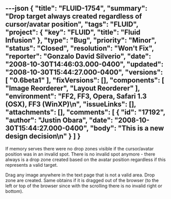 ---json
{
  "title": "FLUID-1754",
  "summary": "Drop target always created regardless of cursor/avatar position",
  "tags": "FLUID",
  "project": {
    "key": "FLUID",
    "title": "Fluid Infusion"
  },
  "type": "Bug",
  "priority": "Minor",
  "status": "Closed",
  "resolution": "Won't Fix",
  "reporter": "Gonzalo David Silverio",
  "date": "2008-10-30T14:46:03.000-0400",
  "updated": "2008-10-30T15:44:27.000-0400",
  "versions": [
    "0.6beta1"
  ],
  "fixVersions": [],
  "components": [
    "Image Reorderer",
    "Layout Reorderer"
  ],
  "environment": "FF2, FF3, Opera, Safari 1.3 (OSX), FF3 (WinXP)\n",
  "issueLinks": [],
  "attachments": [],
  "comments": [
    {
      "id": "17192",
      "author": "Justin Obara",
      "date": "2008-10-30T15:44:27.000-0400",
      "body": "This is a new design decision\n"
    }
  ]
}
---
If memory serves there were no drop zones visible if the cursor/avatar position was in an invalid spot. There is no invalid spot anymore - there always is a drop zone created based on the avatar position regardless if this represents a valid target.

Drag any image anywhere in the text page that is not a valid area. Drop zone are created. Same obtains if it is dragged out of the browser (to the left or top of the browser since with the scrolling there is no invalid right or bottom).

        